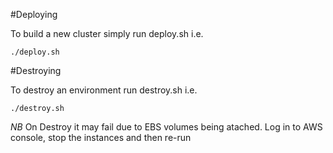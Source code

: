 #Deploying

To build a new cluster simply
run deploy.sh
i.e.
```
./deploy.sh
```

#Destroying

To destroy an environment run destroy.sh
i.e.
```
./destroy.sh
```

*NB* On Destroy it may fail due to EBS volumes being atached. Log in to AWS console, stop the instances and then re-run

